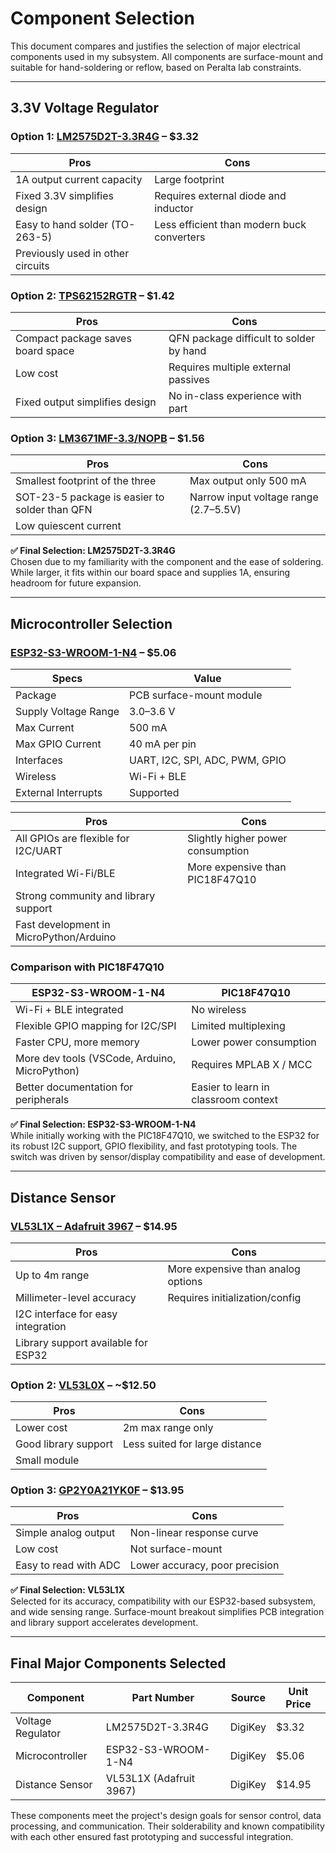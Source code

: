# Component Selection

This document compares and justifies the selection of major electrical components used in my subsystem. All components are surface-mount and suitable for hand-soldering or reflow, based on Peralta lab constraints.

---

## 3.3V Voltage Regulator

### Option 1: [LM2575D2T-3.3R4G](https://www.digikey.com/en/products/detail/onsemi/LM2575D2T-3-3R4G/1476688) – $3.32

| **Pros** | **Cons** |
|----------|----------|
| 1A output current capacity | Large footprint |
| Fixed 3.3V simplifies design | Requires external diode and inductor |
| Easy to hand solder (TO-263-5) | Less efficient than modern buck converters |
| Previously used in other circuits | |

### Option 2: [TPS62152RGTR](https://www.digikey.com/en/products/detail/texas-instruments/TPS62152RGTR/2533893) – $1.42

| **Pros** | **Cons** |
|----------|----------|
| Compact package saves board space | QFN package difficult to solder by hand |
| Low cost | Requires multiple external passives |
| Fixed output simplifies design | No in-class experience with part |

### Option 3: [LM3671MF-3.3/NOPB](https://www.digikey.com/en/products/detail/texas-instruments/LM3671MF-3.3-NOPB/812000) – $1.56

| **Pros** | **Cons** |
|----------|----------|
| Smallest footprint of the three | Max output only 500 mA |
| SOT-23-5 package is easier to solder than QFN | Narrow input voltage range (2.7–5.5V) |
| Low quiescent current | |

**✅ Final Selection: LM2575D2T-3.3R4G**  
Chosen due to my familiarity with the component and the ease of soldering. While larger, it fits within our board space and supplies 1A, ensuring headroom for future expansion.

---

## Microcontroller Selection

### [ESP32-S3-WROOM-1-N4](https://www.digikey.com/en/products/detail/espressif-systems/ESP32-S3-WROOM-1-N4/16162639) – $5.06

| **Specs** | **Value** |
|-----------|-----------|
| Package | PCB surface-mount module |
| Supply Voltage Range | 3.0–3.6 V |
| Max Current | 500 mA |
| Max GPIO Current | 40 mA per pin |
| Interfaces | UART, I2C, SPI, ADC, PWM, GPIO |
| Wireless | Wi-Fi + BLE |
| External Interrupts | Supported |

| **Pros** | **Cons** |
|----------|----------|
| All GPIOs are flexible for I2C/UART | Slightly higher power consumption |
| Integrated Wi-Fi/BLE | More expensive than PIC18F47Q10 |
| Strong community and library support | |
| Fast development in MicroPython/Arduino | |

### Comparison with PIC18F47Q10

| **ESP32-S3-WROOM-1-N4** | **PIC18F47Q10** |
|-------------------------|------------------|
| Wi-Fi + BLE integrated | No wireless |
| Flexible GPIO mapping for I2C/SPI | Limited multiplexing |
| Faster CPU, more memory | Lower power consumption |
| More dev tools (VSCode, Arduino, MicroPython) | Requires MPLAB X / MCC |
| Better documentation for peripherals | Easier to learn in classroom context |

**✅ Final Selection: ESP32-S3-WROOM-1-N4**  
While initially working with the PIC18F47Q10, we switched to the ESP32 for its robust I2C support, GPIO flexibility, and fast prototyping tools. The switch was driven by sensor/display compatibility and ease of development.

---

## Distance Sensor

### [VL53L1X – Adafruit 3967](https://www.digikey.com/en/products/detail/adafruit-industries-llc/3967/17039169) – $14.95

| **Pros** | **Cons** |
|----------|----------|
| Up to 4m range | More expensive than analog options |
| Millimeter-level accuracy | Requires initialization/config |
| I2C interface for easy integration | |
| Library support available for ESP32 | |

### Option 2: [VL53L0X](https://www.digikey.com/en/products/detail/stmicroelectronics/VL53L0X/6564842) – ~$12.50

| **Pros** | **Cons** |
|----------|----------|
| Lower cost | 2m max range only |
| Good library support | Less suited for large distance |
| Small module | |

### Option 3: [GP2Y0A21YK0F](https://www.pololu.com/product/136) – $13.95

| **Pros** | **Cons** |
|----------|----------|
| Simple analog output | Non-linear response curve |
| Low cost | Not surface-mount |
| Easy to read with ADC | Lower accuracy, poor precision |

**✅ Final Selection: VL53L1X**  
Selected for its accuracy, compatibility with our ESP32-based subsystem, and wide sensing range. Surface-mount breakout simplifies PCB integration and library support accelerates development.

---

## Final Major Components Selected

| **Component**      | **Part Number**             | **Source** | **Unit Price** |
|-------------------|-----------------------------|------------|----------------|
| Voltage Regulator | LM2575D2T-3.3R4G            | DigiKey    | $3.32          |
| Microcontroller   | ESP32-S3-WROOM-1-N4         | DigiKey    | $5.06          |
| Distance Sensor   | VL53L1X (Adafruit 3967)     | DigiKey    | $14.95         |

These components meet the project's design goals for sensor control, data processing, and communication. Their solderability and known compatibility with each other ensured fast prototyping and successful integration.
